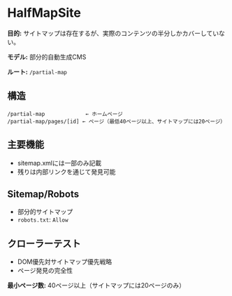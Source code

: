# HalfMapSite

**目的:** サイトマップは存在するが、実際のコンテンツの半分しかカバーしていない。

**モデル:** 部分的自動生成CMS

**ルート:** `/partial-map`

## 構造

```
/partial-map             ← ホームページ
/partial-map/pages/[id] ← ページ（最低40ページ以上、サイトマップには20ページ）
```

## 主要機能

- sitemap.xmlには一部のみ記載
- 残りは内部リンクを通じて発見可能

## Sitemap/Robots

- 部分的サイトマップ
- `robots.txt`: `Allow`

## クローラーテスト

- DOM優先対サイトマップ優先戦略
- ページ発見の完全性

**最小ページ数:** 40ページ以上（サイトマップには20ページのみ）